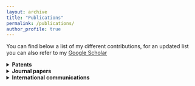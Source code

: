 ```yaml
---
layout: archive
title: "Publications"
permalink: /publications/
author_profile: true
---
```


You can find below a list of my different contributions, for an updated list you can also refer to my [Google Scholar](https://scholar.google.com/citations?user=ZpAauKQAAAAJ&hl=en)


<details>
  <summary><b>Patents</b></summary>

* E. Denimal,  S. Nacivet et J-J. Sinou, _Prédiction d'instabilité de crissement pour une frein de véhicule_, Brevet International PCT/FR2019/052753, November 2019.
* E. Denimal,  S. Nacivet et J-J. Sinou, _Prédiction d'instabilité de crissement pour une frein de véhicule_, Brevet France FR1872222, December 2018.  
</details>

<details>
  <summary><b>Journal papers</b></summary>
  
- A. Mélot, E. Denimal, L. Renson,  _Multi-parametric optimization of bifurcation structures_, Proceedings of the Royal Society A: Mathematical, Physical and Engineering Sciences, [HAL](https://hal.science/hal-04378993).
- A. Bisoi, M. Tüfekci, V. Öztekin, E. Denimal Goy, L. Salles, _Experimental Investigation of Mechanical Properties of Additively Manufactured Fibre-Reinforced Composite Structures for Robotic Applications_, Applied Composite Materials (2023) [DOI](https://doi.org/10.1007/s10443-023-10179-9), **Open Access**.
- E. Denimal, J-J. Sinou, _Efficient parametric study of a stochastic airfoil system based on hybrid surrogate modelling with advanced automatic kriging construction_, European Journal of Mechanics - A/Solids, 104926 (2023) [DOI](https://doi.org/10.1016/j.euromechsol.2023.104926), **Open Access**.
- E. Denimal, L. Renson, C. Wong, L. Salles, _Topology optimisation of friction under-platform dampers using Moving Morphable Components and the Efficient Global Optimization algorithm_, Structural and Multidisciplinary Optimization, 65, 56 (2022), [DOI](https://doi.org/10.1007/s00158-021-03158-w), **Open Access**.
- J-J. Sinou, E. Denimal, _Reliable crack detection in a rotor system with uncertainties via advanced simulation models based on kriging and Polynomial Chaos Expansion_, European Journal of Mechanics - A/Solids, 92, 104451, 2022. [DOI](https://doi.org/10.1016/j.euromechsol.2021.104451)}, **Open Access**.
- Y. Sun, E. Denimal, J. Yuan, L. Salles, _Geometric design of friction ring dampers in blisks using nonlinear modal analysis and Kriging surrogate model_, Structural and Multidisciplinary Optimization,  65, 98 (2022). [DOI](https://doi.org/10.1007/s00158-021-03093-w) [HAL](https://hal.science/hal-03591512/).
- E. Denimal, J-J. Sinou, _Advanced computational technique based on kriging and Polynomial Chaos Expansion for structural stability of mechanical systems with uncertainties_, Journal of Engineering Mathematics, 130, 7 (2021). [DOI](https://doi.org/10.1007/s10665-021-10157-9) [HAL](https://hal.inria.fr/hal-03341899).
- E. Denimal, J-J. Sinou, S. Nacivet, _Prediction of squeal instabilities of a FEM automotive brake with uncertain structural and environmental parameters with an hybrid surrogate model_, Journal of Vibration and Acoustics, 2022, 144(2): 021006. [DOI](https://doi.org/10.1115/1.4051698) [HAL](https://hal.inria.fr/hal-03295984).
- E. Denimal, J-J. Sinou, _Advanced kriging-based surrogate modelling and sensitivity analysis for rotordynamics with uncertainties_, European Journal of Mechanics - A/Solids, 2021, 90:1-20  [DOI](https://doi.org/10.1016/j.euromechsol.2021.104331) [HAL](https://hal.inria.fr/hal-03246852).
- E. Denimal, J-J. Sinou, S. Nacivet, _Prediction and analysis of quasi-periodic solution for friction-induced vibration of an industrial brake system with the Generalized Modal Amplitude Stability Analysis_, Journal of Sound and Vibration, 2021, 506: 116164. [DOI](https://doi.org/10.1016/j.jsv.2021.116164) [HAL](https://hal.inria.fr/hal-03214459v1).
- J. Yuan, A. Fantetti, E. Denimal, S. Bhatnagar, L. Pesaresi, C. Schwingshackl, L. Salles, _Propagation of Friction Parameter Uncertainties in the Nonlinear Dynamic Response of Turbine Blades with Underplatform Dampers_, Mechanical System and Signal Processing, Feb. 2021, [DOI](https://doi.org/10.1016/j.ymssp.2021.107673) [HAL](https://hal.archives-ouvertes.fr/hal-03155798v1).
- Y. Sun, J. Yuan, E. Denimal, L. Salles, _Nonlinear Modal Analysis of Frictional Ring Damper for Compressor Blisk_, ASME. J. Eng. Gas Turbines Power., Jan 2021, [DOI](https://doi.org/10.1115/1.4049761) [HAL](https://hal.archives-ouvertes.fr/hal-03151035v1).
- E. Denimal, C. Wong, L. Salles, L. Pesaresi, _On the efficiency of a conical under-platform damper for turbines_, J. Eng. Gas Turbines Power., Jan. 2021, [DOI](https://doi.org/10.1115/1.4049665) [HAL](https://hal.archives-ouvertes.fr/hal-03108553v2).
- E. Denimal, F. El Haddad, C. Wong, L. Salles, _Topological optimization of under-platform dampers with Moving Morphable Components and global optimization algorithm for frequency response_, J. Eng. Gas Turbines Power., Jan. 2021, [DOI](https://doi.org/10.1115/1.4049666) [HAL](https://hal.archives-ouvertes.fr/hal-03106794v3).
- E. Denimal, J-J. Sinou, S. Nacivet, _Generalised Modal Amplitude Stability Analysis for the prediction of the non-linear dynamic response of mechanical systems subjected to friction-induced vibrations_, Nonlinear Dynamics, 2020, [DOI](https://doi.org/10.1007/s11071-020-05627-1) [HAL](https://hal.archives-ouvertes.fr/hal-02967166).
- Y. Sun, J. Yuan, L. Pesaresi, E. Denimal, L. Salles, _Parameter study and uncertainty quantification of the nonlinear modal properties of frictional dampers_, Journal of Vibration and Acoustic, 2020,  [DOI](https://doi.org/10.1115/1.4046953) [HAL](https://hal.archives-ouvertes.fr/hal-02957549v1).
- E. Denimal, J-J. Sinou, S. Nacivet,_ Influence of structural modifications of automotive brake systems for squeal events with kriging meta-modelling method_, Journal of Sound and Vibration, 2019,  [DOI](https://doi.org/10.1016/j.jsv.2019.114938) [HAL](https://hal.archives-ouvertes.fr/hal-02957521).
- J. Neufond, E. Denimal, E. Rigaud, J. Perret-Liaudet, A. Carbonelli, _Whining noise computation of planetary gear systems induced by the multi-mesh excitations_, Proceeding of the iMeche Part C : Journal of Mechanical Engineering Science, 2019, [DOI](https://doi.org/10.1177/0954406219853313).
- E. Denimal, J-J. Sinou, S. Nacivet and L. Nechak, _Squeal analysis based on the effect and determination of the most influential contacts between the different components of an automotive brake system_, International journal of mechanical sciences, 2019, 151:192-213, [DOI](https://doi.org/10.1016/j.ijmecsci.2018.10.054) [HAL](https://hal.archives-ouvertes.fr/hal-02957511).
- E. Denimal, L. Nechak, J-J. Sinou, J. J. and S. Nacivet, _A novel hybrid surrogate model and its application on a mechanical system subjected to friction-induced vibration_, Journal of Sound and Vibration, 2018, 434:456-474, [DOI](https://doi.org/10.1016/j.jsv.2017.08.005) [HAL](https://hal.inria.fr/hal-02957474)
- E. Denimal, L. Nechak, J-J. Sinou and S. Nacivet, _Kriging Surrogate Models for Predicting the Complex Eigenvalues of Mechanical Systems Subjected to Friction-Induced Vibration_,  Shock and Vibration, 2016, [DOI](https://doi.org/10.1155/2016/3586230), **Open Access**.
  
</details>

<details>
  <summary><b>International communications</b></summary>

- A. Melot, E. Denimal, L. Renson, _Parametric optimization of fold bifurcations_, Nodycon 2023, Roma, Italy. [HAL](https://inria.hal.science/hal-04166242)
- A. Cadoret, E. Denimal, J-M. Leroy, J-L Pfister, L. Mevel, _Wind turbine rotor fault detection and localization with anisotropy tracking  based on the local approach_, WESC, Glasgow, 2023.
- E. Denimal, J. Yuan, _Multiscale uncertainty quantification in friction interfaces for structural nonlinear dynamics_, UNCECOMP, Athens, 2023. [HAL](https://inria.hal.science/hal-04166776)
- A. Cadoret, E. Denimal, J-M. Leroy, J-L. Pfister, L. Mevel, _Modal-based anisotropy early warning in wind turbine rotor_, IFAC World Congress 2023, July 2023, Yokohama, Japan. [DOI](https://doi.org/10.1016/j.ifacol.2023.10.529) [HAL](https://inria.hal.science/hal-04165537)
- E. Denimal, J. Yuan, _Multiscale uncertainty quantification of complex nonlinear dynamic structures with friction interfaces_, Nodycon 2023, Roma, Italy. [HAL](https://inria.hal.science/hal-04166228)
- E. Denimal, S. Gres, _Crack-damage quantification based on stochastic optimization of finite element models with data-driven features_, ISMA 2022, Leuven, Belgium. [HAL](https://hal.inria.fr/hal-03784406/document)
- A. Cadoret, E. Denimal, J-M. Leroy, J-L. Pfister, L. Mevel, _Operational modal analysis and fault detection of wind turbine blades using uncertainties on modes shapes_, ISMA 2022, Leuven, Belgium. [HAL](https://hal.inria.fr/hal-03786767)
- A. Cadoret, E. Denimal, J-M. Leroy, J-L. Pfister, L. Mevel, _Periodic System Approximation for Operational Modal Analysis of Operating Wind Turbine_, EWSHM 2022, 4-7 July 2022, Palermo, Italy. [HAL](https://hal.inria.fr/hal-03873668)
- A. Cadoret, E. Denimal, J-M. Leroy, J-L. Pfister, L. Mevel, _Linear Time Invariant Approximation for Subspace Identification of Linear Periodic Systems Applied to Wind Turbines_, SafeProcess 2022, June 2022, Cyprus. [DOI](https://doi.org/10.1016/j.ifacol.2022.07.104) [HAL](https://hal.inria.fr/hal-03786774) 
- V. Barreau, E. Denimal, L. Salles, _Topological optimisation and 3D printing of a Bladed disk_, TurboExpo 2022, June 2022, Rotterdam, The Netherlands. [HAL](https://hal.archives-ouvertes.fr/hal-03860541)
- E. Denimal, R. Chevalier, L. Renson, L. Salles, _Shape Optimisation for Friction Dampers with Stress Constraint_, IMAC-XL, Florida, Feb. 2022. [HAL](https://hal.archives-ouvertes.fr/hal-03655585v1)
- E. Denimal, J-J. Sinou, _Advanced meta-modelling techniques and sensitivity analysis for rotordynamics in an uncertain context_, IMAC-XL, Florida, Feb. 2022. [HAL](https://hal.archives-ouvertes.fr/hal-03655590v1)
- E. Denimal, L. Renson, L. Salles, _Topological optimisation of friction dampers for nonlinear resonances mitigation_, Nodycon 2021, Italy, Feb. 2021. [HAL](https://hal.archives-ouvertes.fr/hal-03165602v1)
- Y. Sun, J. Yuan, E. Denimal, L. Salles, _The study of the contact interface for compressor blisk with ring damper using nonlinear modal analysis_, Fourth Chinese International Turbo-machinery Conference, GuangZhou (China), November 2020. [DOI](https://iopscience.iop.org/article/10.1088/1757-899X/1081/1/012041)
- S. Bhatnagar, J. Yuan,  A. Fantetti, E. Denimal, L. Salles, _Quantification of Uncertainties in Nonlinear vibrations of Aero-engine Turbines with Underplatform Dampers_, ISMA-USD 2020, Leuven (Belgique), 7-9 Septembre 2020. [HAL](https://hal.archives-ouvertes.fr/hal-03860207)
- E. Denimal, F. El Haddad, C. Wong, L. Salles, _Topological optimization of under-platform dampers with Moving Morphable Components and global optimization algorithm for frequency response_, ASME Turbo Expo 2020, London, 22-26 June 2020.
- E. Denimal, C. Wong, L. Salles, L. Pesaresi, _On the efficiency of a conical under-platform damper for turbines_, ASME Turbo Expo 2020, London, 22-26 June 2020.
- Y. Sun, J. Yuan, E. Denimal, L. Salles, _Numerical Analysis of Frictional Ring Damper for Compressor Blisk Using Nonlinear Modal Analysis_, ASME Turbo Expo 2020, London, 22-26 June 2020.
- E. Denimal, F. El-Haddad, L. Salles, _Topological optimisation of vibration levels under periodic load with Moving Morphable Components_, IGA2019, Munich (Allemagne), 18-20 September 2019.
- Y. Sun, J. Yuan, L. Pesaresi, E. Denimal, L. Salles, _Using Complex Nonlinear Normal Mode to Design a Frictional Damper for Bladed Disk_, Seventh International Conference on Nonlinear vibrations, Localization and Energy transfer, Marseille (France),  1-4 July 2019.
- E. Denimal, S. Nacivet, J-J. Sinou, L. Nechak, _A strategy based on genetic algorithm to deal with influent internal contacts_, Eurobrake, La Haye (Pays-Bas), 22-24 mai 2018.
- E. Denimal, S. Nacivet, L. Nechak, J-J. Sinou, _On the influence of multiple contact conditions on brake squeal_, Eurodyn 2017, Sept 2017, Roma, Italy
Procedia Engineering, 2017, 199, pp.3260-3265, [DOI](https://doi.org/10.1016/j.proeng.2017.09.355) [HAL](https://hal.archives-ouvertes.fr/hal-03256383v1).
- E. Denimal, L. Nechak, J-J. Sinou, S. Nacivet, _A New Surrogate Modeling Method Associating Generalized Polynomial Chaos Expansion and Kriging for Mechanical Systems Subjected to Friction-Induced Vibration_,  IMAC XXXVth, Feb 2017, Los Angeles, California, USA, Special Topics in Structural Dynamics, Vol. 6, pp. 17-23, [DOI](http://dx.doi.org/10.1007/978-3-319-53841-9_2).
  
</details>
<!----
<details>
  <summary><b>National communications</b></summary>

- A. Cadoret, \textbf{E. Denimal}, J-M Leroy, J-L Pfister, L. Mevel, \textit{Détection d'anisotropie d'un rotor d'éolienne par suivi du changement de phase des modes propres}, Congrès Français de Mécanique, Nantes, Sept 2022. \href{https://hal.inria.fr/hal-03859882}{<hal-03859882>}
- \textbf{E. Denimal}, J-J. Sinou, \textit{Méta-modélisation avancée et analyse de sensibilité pour la dynamique des rotors en contexte incertain}, Congrès Français de Mécanique, Nantes, Sept 2022.\href{https://hal.inria.fr/hal-03859895}{<hal-03859895>}
- \textbf{E. Denimal}, L. Renson, L. Salles, \textit{Optimisation topologique d'amortisseurs par frottement pour la réduction des résonances non-linéaires par approches MMC et EGO}, CSMA 2022, Giens, Mai 2022. \href{https://hal.archives-ouvertes.fr/hal-03717948v1}{<hal-03717948v1>}
-  \textbf{E. Denimal}, \textit{Prédiction des instabilités de frottement par méta-modélisation et approches fréquentielles - Application au crissement de frein automobile}, Colloque de Recherche Inter Ecoles Centrales, \textbf{Invit\'ee}, Lyon (France), 18 juin 2019.
-  \textbf{E. Denimal}, \textit{Prédiction des instabilités de frottement par méta-modélisation et approches fréquentielles - Application au crissement de frein automobile}, Colloque national en calcul des structures, \textbf{Invit\'ee} , Giens (France), 13-17 mai 2019.
-  \textbf{E. Denimal}, J-J. Sinou, S. Nacivet, \textit{Mise en place d'une technique numérique pour l'estimation de vibrations non-linéaires auto-entretenues avec frottement - Application à la prédiction du crissement de frein automobile}, Colloque national en calcul des structures, Giens (France), 13-17 mai 2019.\href{https://hal.archives-ouvertes.fr/hal-02449146v1}{<hal-02449146v1>}
-  \textbf{E. Denimal}, S. Nacivet, L. Nechak, J-J. Sinou, \textit{Influence des conditions de contact sur le crissement de frein}, Colloque national en calcul des structures, Giens (France), 15-19 mai 2017. \href{https://hal.archives-ouvertes.fr/hal-01899348v1}{<hal-01899348v1>}
-  \textbf{E. Denimal}, S. Nacivet, L. Nechak, J-J. Sinou, \textit{Influence des états de contact sur le crissement de frein}, Journées Jeunes Chercheurs en Acoustique, Vibration et Bruit, Marseille (France), 17-18 novembre 2016.
-  \textbf{E. Denimal}, A. Carbonelli, J. Perret-Liaudet, E. Rigaud, \textit{Static Transmission Error computation in planetary gears by quadratic optimization}, Journées des Transmissions Mécaniques 2016, Juillet 2016, Lyon.

</details>


<details>
  <summary><b>Seminars and workshops</b></summary>

- A. Cadoret, JL Pfister, JM Leroy, E. Denimal, L. Mevel, \textit{Suivie de santé structurelle d’une éolienne par OMA (Operational Modal Analysis) : application à la détection de défaut du rotor}, Journées Scientifiques de l’Eolien 2024, St Malo, 25-26/01/2024.
- \textbf{E. Denimal}, \textit{Meta-modelling for uncertainty quantification and optimisation in nonlinear structural dynamics}, Strathclyde University (UK), 07/06/2023.
-  \textbf{E. Denimal}, \textit{Structural optimisation of bifurcation diagrams }, 2023 CornerStone Rolls-Royce Conference, \textbf{Invited}, Nottingham University (UK), 26/04/2023.
- \textbf{E. Denimal}, \textit{Surrogate modelling for structural design in nonlinear dynamics - application to friction damping in aircraft application}, Inria Saclay, Platon team, 18/11/2022. %\href{https://team.inria.fr/platon/seminar-enora-denimal-2/}{<Link>}
- \textbf{E. Denimal}, \textit{Propagation d’incertitudes et méta-modélisation pour la prédiction des instabilités de frottement}, Séminaires du GT Dynamique des Structures, IRMAR, Rennes, 04/10/2022.
- \textbf{E. Denimal}, \textit{Shape optimisation: a technical solution for the future of the aircraft industry?}, Journées Environnement et Numérique, Inria Rennes, 20/11/2021.
-  V. Barreau, \textbf{E. Denimal}, L. Salles, \textit{Topological Optimisation of a Bladed Disk}, {2021 CornerStone Prosperity Partnership \& Doctoral Training Conference} - Imperial College London, (United Kingdom), 29/06/2021.
-  \textbf{E. Denimal}, \textit{Topological optimisation of friction dampers based on efficient global optimisation}, {UTP Seminars - Imperial College London, Oxford University, Nottingham University} (United Kingdom), 12/05/2021.
-  \textbf{E. Denimal}, \textit{Meta-mod\'elisation pour la quantification d'incertitudes et l'optimisation de syst\`emes non-lin\'eaires}, {S\'eminaire invit\'ee FEMTO} (Besancon), 28/11/2019.
-  \textbf{E. Denimal}, \textit{Prediction of friction induced vibrations by meta-modelling and frequential approach - Application to automotive squeal noise}, Seminar Imperial College London, 05/06/2019.
-  \textbf{E. Denimal}, \textit{Prédiction des instabilités de frottement par méta-modélisation et approches fréquentielles - Application au crissement de frein automobile}, {Séminaire invitée Inria Rennes}, 26/10/2018.
-  \textbf{E. Denimal}, \textit{Mise en œuvre d'un algorithme génétique et d'une méta-modélisation pour le crissement de frein} , Séminaire PSA Réseau des systèmes dynamiques amortis, non-linéaires et incertains, 15/12/2017.
-  \textbf{E. Denimal}, \textit{Meta-modelling and uncertainties for mechanical systems subjected to friction-induced vibration}, {Séminaire invitée Imperial College London}, 27/09/2017.
-  \textbf{E. Denimal}, \textit{Etudes sur la linéarisation et la méta-modélisation pour la prestation crissement de frein}, Séminaire PSA Réseau des systèmes dynamiques amortis, non-linéaires et incertains, 31/11/2016.
  
</details>
---->


<!-----
{% if author.googlescholar %}
  You can also find my articles on <u><a href="{{author.googlescholar}}">my Google Scholar profile</a>.</u>
{% endif %}

{% include base_path %}

{% for post in site.publications reversed %}
  {% include archive-single.html %}
{% endfor %}
----->
